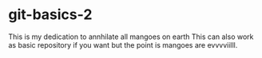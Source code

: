 # git-basics-2
This is my dedication to annhilate all mangoes on earth
This can also work as basic repository if you want but the point is mangoes are evvvviilll.

